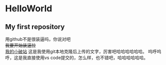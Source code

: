 # HelloWorld
## My first repository
用github不是很装逼吗，你说对吧  
~~我要开始装逼拉~~  
[我的小破站](https://github.com/1838032971)
这是我使用git本地克隆后上传的文字，厉害吧哈哈哈哈哈哈。
呜呼呜呼，这是我直接使用vs code提交的，怎么样，也不错吧，哈哈哈哈哈哈。